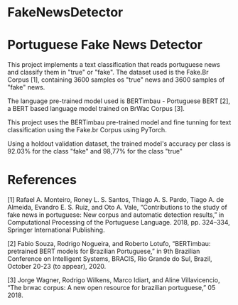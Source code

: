 # FakeNewsDetector
# Portuguese Fake News Detector

This project implements a text classification that reads portuguese news and classify them in "true" or "fake". The dataset used is the Fake.Br Corpus [1], containing 3600 samples os "true" news and 3600 samples of "fake" news.

The language pre-trained model used is BERTimbau - Portuguese BERT [2], a BERT based language model trained on BrWac Corpus [3].

This project uses the BERTimbau pre-trained model and fine tunning for text classification using the Fake.br Corpus using PyTorch.

Using a holdout validation dataset, the trained model's accuracy per class is 92.03% for the class "fake" and 98,77% for the class "true"



# References

[1] Rafael A. Monteiro, Roney L. S. Santos, Thiago A. S. Pardo, Tiago A. de Almeida, Evandro E. S. Ruiz, and Oto A. Vale, “Contributions to the study of fake news in portuguese: New corpus and automatic detection results,” in Computational Processing of the Portuguese Language. 2018, pp. 324–334, Springer International Publishing.

[2] Fabio Souza, Rodrigo Nogueira, and Roberto Lotufo, “BERTimbau: pretrained BERT models for Brazilian Portuguese,” in 9th Brazilian Conference on Intelligent Systems, BRACIS, Rio Grande do Sul, Brazil, October 20-23 (to appear), 2020.

[3] Jorge Wagner, Rodrigo Wilkens, Marco Idiart, and Aline Villavicencio, “The brwac corpus: A new open resource for brazilian portuguese,” 05 2018.
